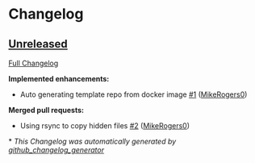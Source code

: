 # Changelog

## [Unreleased](https://github.com/Ruby-Starter-Kits/Docker-Middleman-Installer/tree/HEAD)

[Full Changelog](https://github.com/Ruby-Starter-Kits/Docker-Middleman-Installer/compare/03fbeda3974aadbecaa62124c707a885b8206174...HEAD)

**Implemented enhancements:**

- Auto generating template repo from docker image [\#1](https://github.com/Ruby-Starter-Kits/Docker-Middleman-Installer/pull/1) ([MikeRogers0](https://github.com/MikeRogers0))

**Merged pull requests:**

- Using rsync to copy hidden files [\#2](https://github.com/Ruby-Starter-Kits/Docker-Middleman-Installer/pull/2) ([MikeRogers0](https://github.com/MikeRogers0))



\* *This Changelog was automatically generated by [github_changelog_generator](https://github.com/github-changelog-generator/github-changelog-generator)*
